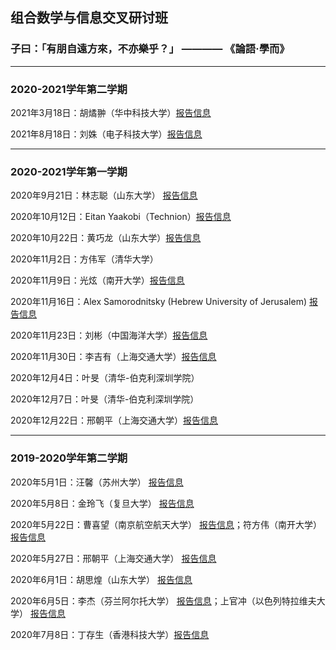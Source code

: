## 组合数学与信息交叉研讨班
### 子曰：「有朋自遠方來，不亦樂乎？」 ———— 《論語·學而》
---------------------------------------------

### 2020-2021学年第二学期

2021年3月18日：胡燏翀（华中科技大学）[报告信息](https://cst.qd.sdu.edu.cn/info/1010/2543.htm)

2021年8月18日：刘姝（电子科技大学）[报告信息](http://www.mis.sdu.edu.cn/info/1225/2992.htm)

---------------------------------------------
### 2020-2021学年第一学期

2020年9月21日：林志聪（山东大学） [报告信息](https://cst.qd.sdu.edu.cn/info/1010/2213.htm)

2020年10月12日：Eitan Yaakobi（Technion）[报告信息](https://cst.qd.sdu.edu.cn/info/1010/2263.htm)

2020年10月22日：黄巧龙（山东大学）[报告信息](https://cst.qd.sdu.edu.cn/info/1010/2305.htm)

2020年11月2日：方伟军（清华大学）

2020年11月9日：光炫（南开大学）[报告信息](https://cst.qd.sdu.edu.cn/info/1010/2354.htm)

2020年11月16日：Alex Samorodnitsky (Hebrew University of Jerusalem) [报告信息](https://cst.qd.sdu.edu.cn/info/1010/2364.htm)

2020年11月23日：刘彬（中国海洋大学）[报告信息](https://cst.qd.sdu.edu.cn/info/1010/2394.htm)

2020年11月30日：李吉有（上海交通大学）[报告信息](https://cst.qd.sdu.edu.cn/info/1010/2412.htm)

2020年12月4日：叶旻（清华-伯克利深圳学院）

2020年12月7日：叶旻（清华-伯克利深圳学院）

2020年12月22日：邢朝平（上海交通大学）[报告信息](https://cst.qd.sdu.edu.cn/info/1010/2485.htm)

---------------------------------------------
### 2019-2020学年第二学期

2020年5月1日：汪馨（苏州大学） [报告信息](https://cst.qd.sdu.edu.cn/info/1010/1825.htm)

2020年5月8日：金玲飞（复旦大学） [报告信息](https://cst.qd.sdu.edu.cn/info/1010/1826.htm)

2020年5月22日：曹喜望（南京航空航天大学） [报告信息](https://cst.qd.sdu.edu.cn/info/1010/1904.htm)；符方伟（南开大学） [报告信息](https://cst.qd.sdu.edu.cn/info/1010/1907.htm)

2020年5月27日：邢朝平（上海交通大学） [报告信息](https://cst.qd.sdu.edu.cn/info/1035/1974.htm)

2020年6月1日：胡思煌（山东大学） [报告信息](http://math.suda.edu.cn/b4/20/c10710a373792/page.htm)

2020年6月5日：李杰（芬兰阿尔托大学） [报告信息](https://cst.qd.sdu.edu.cn/info/1010/1943.htm)；上官冲（以色列特拉维夫大学） [报告信息](https://cst.qd.sdu.edu.cn/info/1010/1945.htm)

2020年7月8日：丁存生（香港科技大学）[报告信息](https://cst.qd.sdu.edu.cn/info/1035/2137.htm)
